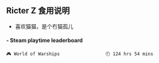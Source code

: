 ## Ricter Z 食用说明
- 喜欢猫猫，是个冇猫孤儿

<!-- steam-box start -->
#### - Steam playtime leaderboard
```text
🎮 World of Warships                 🕘 124 hrs 54 mins
```
<!-- Powered by https://github.com/YouEclipse/steam-box . -->
<!-- steam-box end -->
